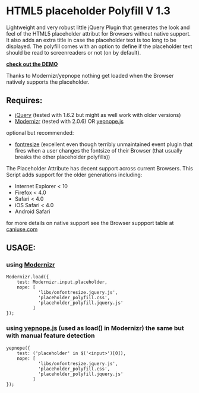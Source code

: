 HTML5 placeholder Polyfill V 1.3
================================

Lightweight and very robust little jQuery Plugin that generates the look and feel of the HTML5 placeholder attribut for Browsers without native support. It also adds an extra title in case the placeholder text is too long to be displayed. 
The polyfill comes with an option to define if the placeholder text should be read to screenreaders or not (on by default).

__[check out the DEMO](http://blog.ginader.de/dev/jquery/HTML5-placeholder-polyfill/)__

Thanks to Modernizr/yepnope nothing get loaded when the Browser natively supports the placeholder.

Requires:
---------

* [jQuery](http://jquery.com/) (tested with 1.6.2 but might as well work with older versions)
* [Modernizr](http://www.modernizr.com/) (tested with 2.0.6) OR [yepnope.js](http://yepnopejs.com/)

optional but recommended:

* [fontresize](http://www.tomdeater.com/jquery/onfontresize/) (excellent even though terribly unmaintained event plugin that fires when a user changes the fontsize of their Browser (that usually breaks the other placeholder polyfills))

The Placeholder Attribute has decent support across current Browsers. This Script adds support for the older generations including:

* Internet Explorer < 10
* Firefox < 4.0
* Safari < 4.0
* iOS Safari < 4.0
* Android Safari

for more details on native support see the Browser suppport table at [caniuse.com](http://caniuse.com/#search=placeholder)

USAGE:
------

### using [Modernizr](http://www.modernizr.com/)

	Modernizr.load({
	    test: Modernizr.input.placeholder,
	    nope: [
	            'libs/onfontresize.jquery.js',
	            'placeholder_polyfill.css',
	            'placeholder_polyfill.jquery.js'
	          ]
	});

### using [yepnope.js](http://yepnopejs.com/) (used as load() in Modernizr) the same but with manual feature detection

	yepnope({
	    test: ('placeholder' in $('<input>')[0]),
	    nope: [
	            'libs/onfontresize.jquery.js',
	            'placeholder_polyfill.css',
	            'placeholder_polyfill.jquery.js'
	          ]
	});